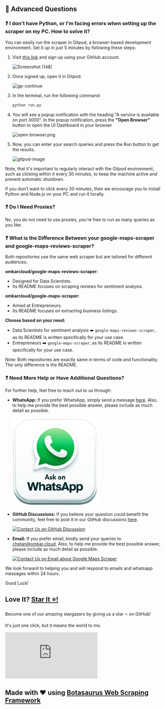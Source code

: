 ## 🤔 Advanced Questions

### ❓ I don't have Python, or I'm facing errors when setting up the scraper on my PC. How to solve it?

You can easily run the scraper in Gitpod, a browser-based development environment. Set it up in just 5 minutes by following these steps:

1. Visit [this link](https://gitpod.io/#https://github.com/omkarcloud/google-maps-scraper) and sign up using your GitHub account.
   
   ![Screenshot (148)](https://raw.githubusercontent.com/omkarcloud/google-maps-scraper/master/screenshots/open-in-gitpod.png)
  
2. Once signed up, open it in Gitpod.   

   ![gp-continue](https://raw.githubusercontent.com/omkarcloud/google-maps-scraper/master/screenshots/gp-continue.png)

3. In the terminal, run the following command:
   ```bash
   python run.py
   ```
4. You will see a popup notification with the heading "A service is available on port 3000". In the popup notification, press the **"Open Browser"** button to open the UI Dashboard in your browser

   ![open-browser.png](https://raw.githubusercontent.com/omkarcloud/google-maps-scraper/master/screenshots/open-browser.png)

5. Now, you can enter your search queries and press the Run button to get the results.

   ![gitpod-image](https://raw.githubusercontent.com/omkarcloud/google-maps-scraper/master/screenshots/gitpod-image.png)

Note, that it's important to regularly interact with the Gitpod environment, such as clicking within it every 30 minutes, to keep the machine active and prevent automatic shutdown. 

If you don't want to click every 30 minutes, then we encourage you to install Python and Node.js on your PC and run it locally. 

### ❓ Do I Need Proxies?

No, you do not need to use proxies, you're free to run as many queries as you like.


### ❓ What is the Difference Between your google-maps-scraper and google-maps-reviews-scraper?

Both repositories use the same web scraper but are tailored for different audiences:

**omkarcloud/google-maps-reviews-scraper:** 
- Designed for Data Scientists.
- Its README focuses on scraping reviews for sentiment analysis.

**omkarcloud/google-maps-scraper:** 
- Aimed at Entrepreneurs.
- Its README focuses on extracting business listings.

**Choose based on your need:**
- Data Scientists for sentiment analysis ➡️ `google-maps-reviews-scraper`, as its README is written specifically for your use case.
- Entrepreneurs ➡️ `google-maps-scraper`, as its README is written specifically for your use case.


Note: Both repositories are exactly same in terms of code and functionality. The only difference is the README.

### ❓ Need More Help or Have Additional Questions?

For further help, feel free to reach out to us through:

- **WhatsApp:** If you prefer WhatsApp, simply send a message [here](https://api.whatsapp.com/send?phone=918295042963&text=Hi,%20I%20would%20like%20to%20learn%20more%20about%20your%20products). Also, to help me provide the best possible answer, please include as much detail as possible.

  [![Contact Us on WhatsApp about Google Maps Scraper](https://raw.githubusercontent.com/omkarcloud/assets/master/images/whatsapp-us.png)](https://api.whatsapp.com/send?phone=918295042963&text=Hi,%20I%20would%20like%20to%20learn%20more%20about%20your%20products)


- **GitHub Discussions:** If you believe your question could benefit the community, feel free to post it in our GitHub discussions [here](https://github.com/omkarcloud/google-maps-scraper/discussions).

  [![Contact Us on GitHub Discussion](https://raw.githubusercontent.com/omkarcloud/google-maps-scraper/master/screenshots/ask-on-github.png)](https://github.com/omkarcloud/google-maps-scraper/discussions)

- **Email:** If you prefer email, kindly send your queries to [chetan@omkar.cloud](mailto:chetan@omkar.cloud). Also, to help me provide the best possible answer, please include as much detail as possible.

  [![Contact Us on Email about Google Maps Scraper](https://raw.githubusercontent.com/omkarcloud/google-maps-scraper/master/screenshots/ask-on-email.png)](mailto:chetan@omkar.cloud)

We look forward to helping you and will respond to emails and whatsapp messages within 24 hours.

Good Luck!

## Love It? [Star It ⭐!](https://github.com/omkarcloud/google-maps-reviews-scraper)

Become one of our amazing stargazers by giving us a star ⭐ on GitHub!

It's just one click, but it means the world to me.

[![Stargazers for @omkarcloud/google-maps-reviews-scraper](https://bytecrank.com/nastyox/reporoster/php/stargazersSVG.php?user=omkarcloud&repo=google-maps-reviews-scraper)](https://github.com/omkarcloud/google-maps-reviews-scraper/stargazers)

## Made with ❤️ using [Botasaurus Web Scraping Framework](https://github.com/omkarcloud/botasaurus)
